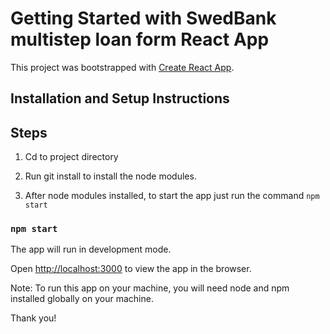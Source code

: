 # Getting Started with SwedBank multistep loan form React App

This project was bootstrapped with [Create React App](https://github.com/facebook/create-react-app).


## Installation and Setup Instructions

## Steps
 1. Cd to project directory

 2. Run git install to install the node modules.

 3. After node modules installed, to start the app just run the command  `npm start`

  ### `npm start`


The app will run in development mode.

Open [http://localhost:3000](http://localhost:3000) to view the app in the browser.

Note: To run this app on your machine, you will need node and npm installed globally on your machine.

Thank you!



